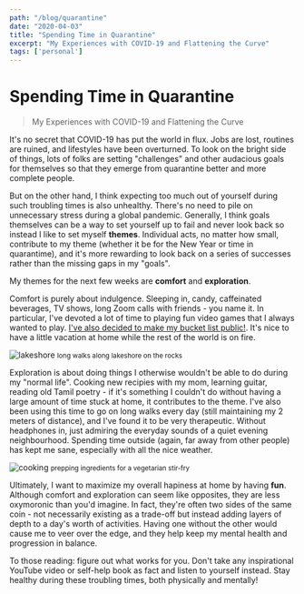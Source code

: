```yaml
---
path: "/blog/quarantine"
date: "2020-04-03"
title: "Spending Time in Quarantine"
excerpt: "My Experiences with COVID-19 and Flattening the Curve"
tags: ['personal']
---
```


# Spending Time in Quarantine
> My Experiences with COVID-19 and Flattening the Curve

It's no secret that COVID-19 has put the world in flux. Jobs are lost, routines are ruined, and lifestyles have been overturned. To look on the bright side of things, lots of folks are setting "challenges" and other audacious goals for themselves so that they emerge from quarantine better and more complete people. 

But on the other hand, I think expecting too much out of yourself during such troubling times is also unhealthy. There's no need to pile on unnecessary stress during a global pandemic. Generally, I think goals themselves can  be a way to set yourself up to fail and never look back so instead I like to set myself **themes**. Individual acts, no matter how small, contribute to my theme (whether it be for the New Year or time in quarantime), and it's more rewarding to look back on a series of successes rather than the missing gaps in my "goals".

My themes for the next few weeks are **comfort** and **exploration**.

Comfort is purely about indulgence. Sleeping in, candy, caffeinated beverages, TV shows, long Zoom calls with friends - you name it. In particular, I've devoted a lot of time to playing fun video games that I always wanted to play. [I've also decided to make my bucket list public!](/games). It's nice to have a little vacation at home while the rest of the world is on fire.

![lakeshore](https://i.imgur.com/D8JM1Wv.jpg)
<small> long walks along lakeshore on the rocks </small>

Exploration is about doing things I otherwise wouldn't be able to do during my "normal life". Cooking new recipies with my mom, learning guitar, reading old Tamil poetry - if it's something I couldn't do without having a large amount of time stuck at home, it contributes to the theme. I've also been using this time to go on long walks every day (still maintaining my 2 meters of distance), and I've found it to be very therapeutic. Without headphones in, just admiring the everyday sounds of a quiet evening neighbourhood. Spending time outside (again, far away from other people) has kept me sane, especially with all the nice weather.

![cooking](https://i.imgur.com/zcgGNR8.jpg)
<small> prepping ingredients for a vegetarian stir-fry </small>

Ultimately, I want to maximize my overall hapiness at home by having **fun**. Although comfort and exploration can seem like opposites, they are less oxymoronic than you'd imagine. In fact, they're often two sides of the same coin - not necessarily existing as a trade-off but instead adding layers of depth to a day's worth of activities. Having one without the other would cause me to veer over the edge, and they help keep my mental health and progression in balance.

To those reading: figure out what works for you. Don't take any inspirational YouTube video or self-help book as fact and listen to yourself instead. Stay healthy during these troubling times, both physically and mentally!

